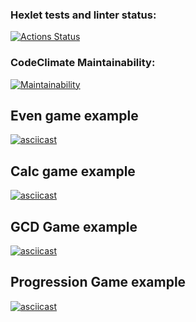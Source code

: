 ### Hexlet tests and linter status:

[![Actions Status](https://github.com/stardustvoid/php-project-45/actions/workflows/hexlet-check.yml/badge.svg)](https://github.com/stardustvoid/php-project-45/actions)

### CodeClimate Maintainability:

[![Maintainability](https://api.codeclimate.com/v1/badges/e48d823f463d4f3051a4/maintainability)](https://codeclimate.com/github/stardustvoid/php-project-45/maintainability)

## Even game example

[![asciicast](https://asciinema.org/a/647328.svg)](https://asciinema.org/a/647328)

## Calc game example

[![asciicast](https://asciinema.org/a/647386.svg)](https://asciinema.org/a/647386)

## GCD Game example

[![asciicast](https://asciinema.org/a/647539.svg)](https://asciinema.org/a/647539)

## Progression Game example

[![asciicast](https://asciinema.org/a/647638.svg)](https://asciinema.org/a/647638)
